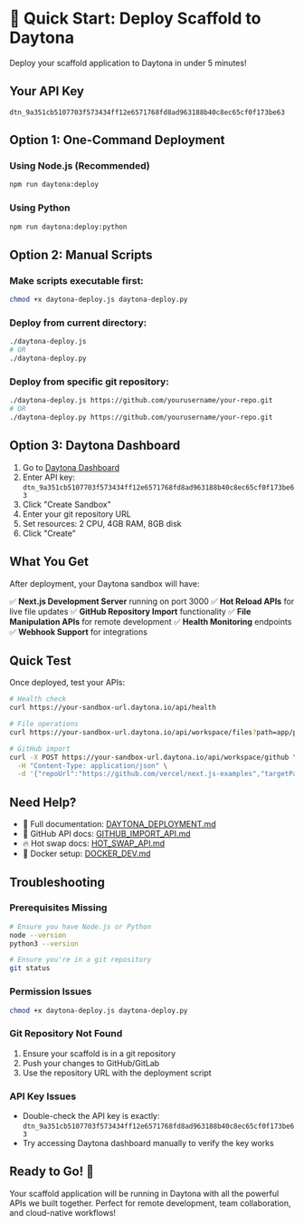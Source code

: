 # 🚀 Quick Start: Deploy Scaffold to Daytona

Deploy your scaffold application to Daytona in under 5 minutes!

## Your API Key
```
dtn_9a351cb5107703f573434ff12e6571768fd8ad963188b40c8ec65cf0f173be63
```

## Option 1: One-Command Deployment

### Using Node.js (Recommended)
```bash
npm run daytona:deploy
```

### Using Python
```bash
npm run daytona:deploy:python
```

## Option 2: Manual Scripts

### Make scripts executable first:
```bash
chmod +x daytona-deploy.js daytona-deploy.py
```

### Deploy from current directory:
```bash
./daytona-deploy.js
# OR
./daytona-deploy.py
```

### Deploy from specific git repository:
```bash
./daytona-deploy.js https://github.com/yourusername/your-repo.git
# OR
./daytona-deploy.py https://github.com/yourusername/your-repo.git
```

## Option 3: Daytona Dashboard

1. Go to [Daytona Dashboard](https://daytona.io/dashboard)
2. Enter API key: `dtn_9a351cb5107703f573434ff12e6571768fd8ad963188b40c8ec65cf0f173be63`
3. Click "Create Sandbox"
4. Enter your git repository URL
5. Set resources: 2 CPU, 4GB RAM, 8GB disk
6. Click "Create"

## What You Get

After deployment, your Daytona sandbox will have:

✅ **Next.js Development Server** running on port 3000
✅ **Hot Reload APIs** for live file updates
✅ **GitHub Repository Import** functionality
✅ **File Manipulation APIs** for remote development
✅ **Health Monitoring** endpoints
✅ **Webhook Support** for integrations

## Quick Test

Once deployed, test your APIs:

```bash
# Health check
curl https://your-sandbox-url.daytona.io/api/health

# File operations
curl https://your-sandbox-url.daytona.io/api/workspace/files?path=app/page.tsx

# GitHub import
curl -X POST https://your-sandbox-url.daytona.io/api/workspace/github \
  -H "Content-Type: application/json" \
  -d '{"repoUrl":"https://github.com/vercel/next.js-examples","targetPath":"examples"}'
```

## Need Help?

- 📖 Full documentation: [DAYTONA_DEPLOYMENT.md](./DAYTONA_DEPLOYMENT.md)
- 🔧 GitHub API docs: [GITHUB_IMPORT_API.md](./GITHUB_IMPORT_API.md)
- 🔥 Hot swap docs: [HOT_SWAP_API.md](./HOT_SWAP_API.md)
- 🐳 Docker setup: [DOCKER_DEV.md](./DOCKER_DEV.md)

## Troubleshooting

### Prerequisites Missing
```bash
# Ensure you have Node.js or Python
node --version
python3 --version

# Ensure you're in a git repository
git status
```

### Permission Issues
```bash
chmod +x daytona-deploy.js daytona-deploy.py
```

### Git Repository Not Found
1. Ensure your scaffold is in a git repository
2. Push your changes to GitHub/GitLab
3. Use the repository URL with the deployment script

### API Key Issues
- Double-check the API key is exactly: `dtn_9a351cb5107703f573434ff12e6571768fd8ad963188b40c8ec65cf0f173be63`
- Try accessing Daytona dashboard manually to verify the key works

## Ready to Go! 🎉

Your scaffold application will be running in Daytona with all the powerful APIs we built together. Perfect for remote development, team collaboration, and cloud-native workflows! 